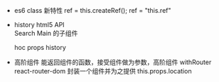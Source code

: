 - es6 class 新特性
  ref = this.createRef();
  ref = "this.ref"

- history  html5  API  
  Search Main 的子组件
  <!-- window.history  不建议用 -->
  hoc props history
  <Route><Search/><Route>

- 高阶组件
  能返回组件的函数，接受组件做为参数，高阶组件
  withRouter react-router-dom  封装一个组件并为之提供 this.props.location